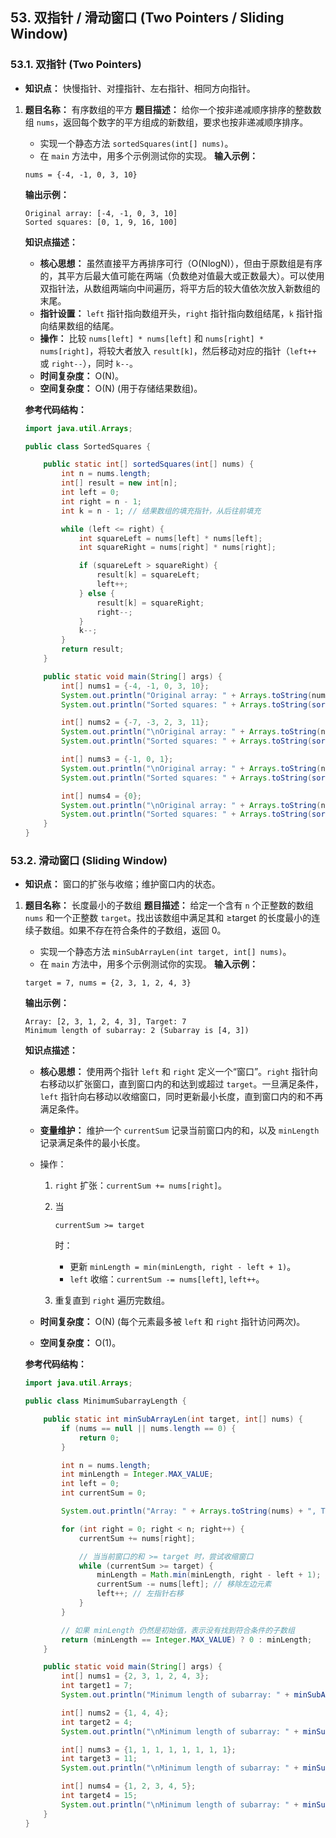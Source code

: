 ## 53. 双指针 / 滑动窗口 (Two Pointers / Sliding Window)

### 53.1. 双指针 (Two Pointers)

- **知识点：** 快慢指针、对撞指针、左右指针、相同方向指针。

1. **题目名称：** 有序数组的平方 **题目描述：** 给你一个按非递减顺序排序的整数数组 `nums`，返回每个数字的平方组成的新数组，要求也按非递减顺序排序。

   - 实现一个静态方法 `sortedSquares(int[] nums)`。
   - 在 `main` 方法中，用多个示例测试你的实现。 **输入示例：**

   ```
   nums = {-4, -1, 0, 3, 10}
   ```

   **输出示例：**

   ```
   Original array: [-4, -1, 0, 3, 10]
   Sorted squares: [0, 1, 9, 16, 100]
   ```

   **知识点描述：**

   - **核心思想：** 虽然直接平方再排序可行（O(NlogN)），但由于原数组是有序的，其平方后最大值可能在两端（负数绝对值最大或正数最大）。可以使用双指针法，从数组两端向中间遍历，将平方后的较大值依次放入新数组的末尾。
   - **指针设置：** `left` 指针指向数组开头，`right` 指针指向数组结尾，`k` 指针指向结果数组的结尾。
   - **操作：** 比较 `nums[left] * nums[left]` 和 `nums[right] * nums[right]`，将较大者放入 `result[k]`，然后移动对应的指针（`left++` 或 `right--`），同时 `k--`。
   - **时间复杂度：** O(N)。
   - **空间复杂度：** O(N) (用于存储结果数组)。

   **参考代码结构：**

   ```java
   import java.util.Arrays;
   
   public class SortedSquares {
   
       public static int[] sortedSquares(int[] nums) {
           int n = nums.length;
           int[] result = new int[n];
           int left = 0;
           int right = n - 1;
           int k = n - 1; // 结果数组的填充指针，从后往前填充
   
           while (left <= right) {
               int squareLeft = nums[left] * nums[left];
               int squareRight = nums[right] * nums[right];
   
               if (squareLeft > squareRight) {
                   result[k] = squareLeft;
                   left++;
               } else {
                   result[k] = squareRight;
                   right--;
               }
               k--;
           }
           return result;
       }
   
       public static void main(String[] args) {
           int[] nums1 = {-4, -1, 0, 3, 10};
           System.out.println("Original array: " + Arrays.toString(nums1));
           System.out.println("Sorted squares: " + Arrays.toString(sortedSquares(nums1))); // Expected: [0, 1, 9, 16, 100]
   
           int[] nums2 = {-7, -3, 2, 3, 11};
           System.out.println("\nOriginal array: " + Arrays.toString(nums2));
           System.out.println("Sorted squares: " + Arrays.toString(sortedSquares(nums2))); // Expected: [4, 9, 9, 49, 121]
   
           int[] nums3 = {-1, 0, 1};
           System.out.println("\nOriginal array: " + Arrays.toString(nums3));
           System.out.println("Sorted squares: " + Arrays.toString(sortedSquares(nums3))); // Expected: [0, 1, 1]
   
           int[] nums4 = {0};
           System.out.println("\nOriginal array: " + Arrays.toString(nums4));
           System.out.println("Sorted squares: " + Arrays.toString(sortedSquares(nums4))); // Expected: [0]
       }
   }
   ```

### 53.2. 滑动窗口 (Sliding Window)

- **知识点：** 窗口的扩张与收缩；维护窗口内的状态。

1. **题目名称：** 长度最小的子数组 **题目描述：** 给定一个含有 `n` 个正整数的数组 `nums` 和一个正整数 `target`。找出该数组中满足其和 ≥target 的长度最小的连续子数组。如果不存在符合条件的子数组，返回 0。

   - 实现一个静态方法 `minSubArrayLen(int target, int[] nums)`。
   - 在 `main` 方法中，用多个示例测试你的实现。 **输入示例：**

   ```
   target = 7, nums = {2, 3, 1, 2, 4, 3}
   ```

   **输出示例：**

   ```
   Array: [2, 3, 1, 2, 4, 3], Target: 7
   Minimum length of subarray: 2 (Subarray is [4, 3])
   ```

   **知识点描述：**

   - **核心思想：** 使用两个指针 `left` 和 `right` 定义一个“窗口”。`right` 指针向右移动以扩张窗口，直到窗口内的和达到或超过 `target`。一旦满足条件，`left` 指针向右移动以收缩窗口，同时更新最小长度，直到窗口内的和不再满足条件。

   - **变量维护：** 维护一个 `currentSum` 记录当前窗口内的和，以及 `minLength` 记录满足条件的最小长度。

   - 操作：

     1. `right` 扩张：`currentSum += nums[right]`。

     2. 当 

        ```
        currentSum >= target
        ```

         时：

        - 更新 `minLength = min(minLength, right - left + 1)`。
        - `left` 收缩：`currentSum -= nums[left]`, `left++`。

     3. 重复直到 `right` 遍历完数组。

   - **时间复杂度：** O(N) (每个元素最多被 `left` 和 `right` 指针访问两次)。

   - **空间复杂度：** O(1)。

   **参考代码结构：**

   ```java
   import java.util.Arrays;
   
   public class MinimumSubarrayLength {
   
       public static int minSubArrayLen(int target, int[] nums) {
           if (nums == null || nums.length == 0) {
               return 0;
           }
   
           int n = nums.length;
           int minLength = Integer.MAX_VALUE;
           int left = 0;
           int currentSum = 0;
   
           System.out.println("Array: " + Arrays.toString(nums) + ", Target: " + target);
   
           for (int right = 0; right < n; right++) {
               currentSum += nums[right];
   
               // 当当前窗口的和 >= target 时，尝试收缩窗口
               while (currentSum >= target) {
                   minLength = Math.min(minLength, right - left + 1); // 更新最小长度
                   currentSum -= nums[left]; // 移除左边元素
                   left++; // 左指针右移
               }
           }
   
           // 如果 minLength 仍然是初始值，表示没有找到符合条件的子数组
           return (minLength == Integer.MAX_VALUE) ? 0 : minLength;
       }
   
       public static void main(String[] args) {
           int[] nums1 = {2, 3, 1, 2, 4, 3};
           int target1 = 7;
           System.out.println("Minimum length of subarray: " + minSubArrayLen(target1, nums1)); // Expected: 2 (Subarray is [4, 3])
   
           int[] nums2 = {1, 4, 4};
           int target2 = 4;
           System.out.println("\nMinimum length of subarray: " + minSubArrayLen(target2, nums2)); // Expected: 1 (Subarray is [4])
   
           int[] nums3 = {1, 1, 1, 1, 1, 1, 1, 1};
           int target3 = 11;
           System.out.println("\nMinimum length of subarray: " + minSubArrayLen(target3, nums3)); // Expected: 0
   
           int[] nums4 = {1, 2, 3, 4, 5};
           int target4 = 15;
           System.out.println("\nMinimum length of subarray: " + minSubArrayLen(target4, nums4)); // Expected: 5
       }
   }
   ```
